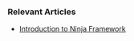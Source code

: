 ### Relevant Articles

- [Introduction to Ninja Framework](https://www.surya.com/ninja-framework-intro)
